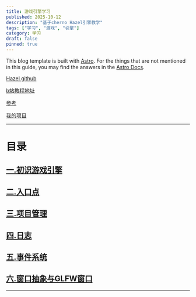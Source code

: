 ```yaml
---
title: 游戏引擎学习
published: 2025-10-12
description: "基于cherno Hazel引擎教学"
tags: ["学习", "游戏", "引擎"]
category: 学习
draft: false
pinned: true
---
```



This blog template is built with [Astro](https://astro.build/). For the things that are not mentioned in this guide, you may find the answers in the [Astro Docs](https://docs.astro.build/).

[Hazel github](https://github.com/TheCherno/Hazel)

[b站教程地址](https://www.bilibili.com/video/BV1wtLazEEmC?spm_id_from=333.788.videopod.sections&vd_source=eb85f257702408f4a9f49c4f9d9696c0)

[参考](https://blog.csdn.net/qq_34060370/category_12203331.html)

[我的项目](https://github.com/BL-sy/myGameEngine)


------------------------------------------------------

# 目录

## [一.初识游戏引擎](../001/)

## [二.入口点](../002/)

## [三.项目管理](../003/)

## [四.日志](../004/)

## [五.事件系统](../005/)

## [六.窗口抽象与GLFW窗口](../006/)



---------------------------------------------------------

